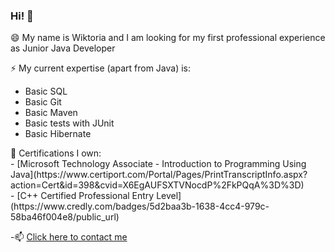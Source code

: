 ### Hi! 👋

😄 My name is Wiktoria and I am looking for my first professional experience as Junior Java Developer

⚡ My current expertise (apart from Java) is:
-   Basic SQL
-   Basic Git
-   Basic Maven
-   Basic tests with JUnit
-   Basic Hibernate
  
<p>📝 Certifications I own:
<br>-   [Microsoft Technology Associate - Introduction to Programming Using Java](https://www.certiport.com/Portal/Pages/PrintTranscriptInfo.aspx?action=Cert&id=398&cvid=X6EgAUFSXTVNocdP%2FkPQqA%3D%3D)
<br>-   [C++ Certified Professional Entry Level](https://www.credly.com/badges/5d2baa3b-1638-4cc4-979c-58ba46f004e8/public_url)

-📫 [Click here to contact me](mailto:wikhetman@gmail.com)

<!--
**wiktoriahet/wiktoriahet** is a ✨ _special_ ✨ repository because its `README.md` (this file) appears on your GitHub profile.

Here are some ideas to get you started:

- 🔭 I’m currently working on ...
- 🌱 I’m currently learning ...
- 👯 I’m looking to collaborate on ...
- 🤔 I’m looking for help with ...
- 💬 Ask me about ...
- 📫 How to reach me: ...
- 😄 Pronouns: ...
- ⚡ Fun fact: ...
-->

